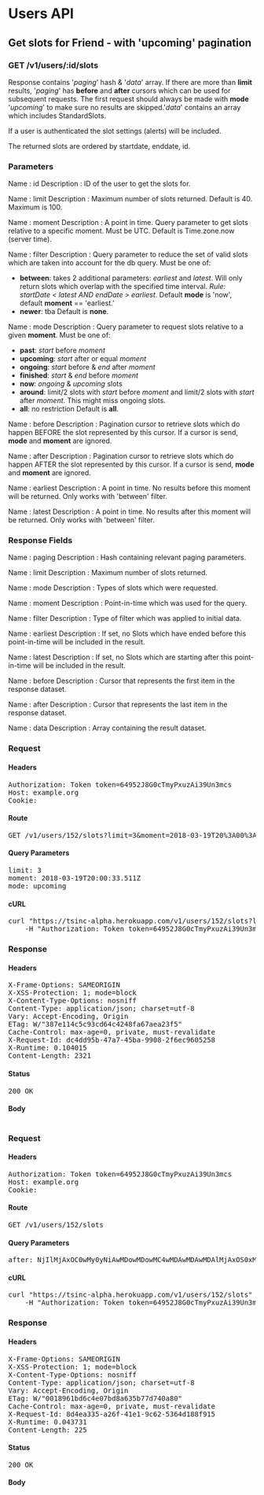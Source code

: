# Users API

## Get slots for Friend - with &#39;upcoming&#39; pagination

### GET /v1/users/:id/slots

Response contains &#39;*paging*&#39; hash &amp; &#39;*data*&#39; array.
If there are more than **limit** results, &#39;*paging*&#39; has **before** and **after** cursors which can be used for subsequent requests. The first request should always be made with **mode** &#39;*upcoming*&#39; to make sure no results are skipped.&#39;*data*&#39; contains an array which includes StandardSlots.

If a user is authenticated the slot settings (alerts) will be included.

The returned slots are ordered by startdate, enddate, id.

### Parameters

Name : id
Description : ID of the user to get the slots for.

Name : limit
Description : Maximum number of slots returned. Default is 40. Maximum is 100.

Name : moment
Description : A point in time. Query parameter to get slots relative to a specific moment. Must be UTC.
Default is Time.zone.now (server time).

Name : filter
Description : Query parameter to reduce the set of valid slots which are taken into account for the db query. Must be one of:
- **between**: takes 2 additional parameters: *earliest* and *latest*. Will only return slots which overlap with the specified time interval. *Rule: startDate &lt; latest AND endDate &gt; earliest*. Default **mode** is &#39;now&#39;, default **moment** == &#39;earliest.&#39;
- **newer**: tba
Default is **none**.

Name : mode
Description : Query parameter to request slots relative to a given **moment**. Must be one of:
- **past**: *start* before *moment*
- **upcoming**: *start* after or equal *moment*
- **ongoing**: *start* before &amp; *end* after *moment*
- **finished**: *start* &amp; *end* before *moment*
- **now**: *ongoing* &amp; *upcoming* slots
- **around**: limit/2 slots with *start* before *moment* and limit/2 slots with *start* after *moment*. This might miss ongoing slots.
- **all**: no restriction
Default is **all**.

Name : before
Description : Pagination cursor to retrieve slots which do happen BEFORE the slot represented by this cursor. If a cursor is send, **mode** and **moment** are ignored.

Name : after
Description : Pagination cursor to retrieve slots which do happen AFTER the slot represented by this cursor. If a cursor is send, **mode** and **moment** are ignored.

Name : earliest
Description : A point in time. No results before this moment will be returned. Only works with &#39;between&#39; filter.

Name : latest
Description : A point in time. No results after this moment will be returned. Only works with &#39;between&#39; filter.


### Response Fields

Name : paging
Description : Hash containing relevant paging parameters.

Name : limit
Description : Maximum number of slots returned.

Name : mode
Description : Types of slots which were requested.

Name : moment
Description : Point-in-time which was used for the query.

Name : filter
Description : Type of filter which was applied to initial data.

Name : earliest
Description : If set, no Slots which have ended before this point-in-time will be included in the result.

Name : latest
Description : If set, no Slots which are starting after this point-in-time will be included in the result.

Name : before
Description : Cursor that represents the first item in the response dataset.

Name : after
Description : Cursor that represents the last item in the response dataset.

Name : data
Description : Array containing the result dataset.

### Request

#### Headers

<pre>Authorization: Token token=64952J8G0cTmyPxuzAi39Un3mcs
Host: example.org
Cookie: </pre>

#### Route

<pre>GET /v1/users/152/slots?limit=3&amp;moment=2018-03-19T20%3A00%3A33.511Z&amp;mode=upcoming</pre>

#### Query Parameters

<pre>limit: 3
moment: 2018-03-19T20:00:33.511Z
mode: upcoming</pre>

#### cURL

<pre class="request">curl &quot;https://tsinc-alpha.herokuapp.com/v1/users/152/slots?limit=3&amp;moment=2018-03-19T20%3A00%3A33.511Z&amp;mode=upcoming&quot; -X GET \
	-H &quot;Authorization: Token token=64952J8G0cTmyPxuzAi39Un3mcs&quot;</pre>

### Response

#### Headers

<pre>X-Frame-Options: SAMEORIGIN
X-XSS-Protection: 1; mode=block
X-Content-Type-Options: nosniff
Content-Type: application/json; charset=utf-8
Vary: Accept-Encoding, Origin
ETag: W/&quot;387e114c5c93cd64c4248fa67aea23f5&quot;
Cache-Control: max-age=0, private, must-revalidate
X-Request-Id: dc4dd95b-47a7-45ba-9908-2f6ec9605258
X-Runtime: 0.104015
Content-Length: 2321</pre>

#### Status

<pre>200 OK</pre>

#### Body

```javascript

```
### Request

#### Headers

<pre>Authorization: Token token=64952J8G0cTmyPxuzAi39Un3mcs
Host: example.org
Cookie: </pre>

#### Route

<pre>GET /v1/users/152/slots</pre>

#### Query Parameters

<pre>after: NjIlMjAxOC0wMy0yNiAwMDowMDowMC4wMDAwMDAwMDAlMjAxOS0xMC0xMCAwOTo0NDowMi4wMDAwMDAwMDA=</pre>

#### cURL

<pre class="request">curl &quot;https://tsinc-alpha.herokuapp.com/v1/users/152/slots&quot; -X GET \
	-H &quot;Authorization: Token token=64952J8G0cTmyPxuzAi39Un3mcs&quot;</pre>

### Response

#### Headers

<pre>X-Frame-Options: SAMEORIGIN
X-XSS-Protection: 1; mode=block
X-Content-Type-Options: nosniff
Content-Type: application/json; charset=utf-8
Vary: Accept-Encoding, Origin
ETag: W/&quot;0018961bd6c4e07bd8a635b77d740a80&quot;
Cache-Control: max-age=0, private, must-revalidate
X-Request-Id: 8d4ea335-a26f-41e1-9c62-5364d188f915
X-Runtime: 0.043731
Content-Length: 225</pre>

#### Status

<pre>200 OK</pre>

#### Body

```javascript

```

